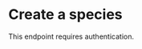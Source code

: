 # Create a species

<note>
    This endpoint requires authentication.
</note>

<api-endpoint openapi-path="./../openapi.yaml" endpoint="/api/species" method="POST">
</api-endpoint>